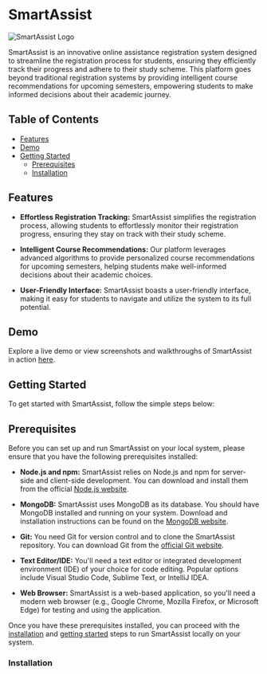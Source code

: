 # SmartAssist

![SmartAssist Logo](link-to-your-logo.png)

SmartAssist is an innovative online assistance registration system designed to streamline the registration process for students, ensuring they efficiently track their progress and adhere to their study scheme. This platform goes beyond traditional registration systems by providing intelligent course recommendations for upcoming semesters, empowering students to make informed decisions about their academic journey.

## Table of Contents
- [Features](#features)
- [Demo](#demo)
- [Getting Started](#getting-started)
  - [Prerequisites](#prerequisites)
  - [Installation](#installation)
 
## Features

- **Effortless Registration Tracking:** SmartAssist simplifies the registration process, allowing students to effortlessly monitor their registration progress, ensuring they stay on track with their study scheme.

- **Intelligent Course Recommendations:** Our platform leverages advanced algorithms to provide personalized course recommendations for upcoming semesters, helping students make well-informed decisions about their academic choices.

- **User-Friendly Interface:** SmartAssist boasts a user-friendly interface, making it easy for students to navigate and utilize the system to its full potential.

## Demo

Explore a live demo or view screenshots and walkthroughs of SmartAssist in action [here](demo-link).

## Getting Started

To get started with SmartAssist, follow the simple steps below:

## Prerequisites

Before you can set up and run SmartAssist on your local system, please ensure that you have the following prerequisites installed:

- **Node.js and npm:** SmartAssist relies on Node.js and npm for server-side and client-side development. You can download and install them from the official [Node.js website](https://nodejs.org/).

- **MongoDB:** SmartAssist uses MongoDB as its database. You should have MongoDB installed and running on your system. Download and installation instructions can be found on the [MongoDB website](https://www.mongodb.com/try/download/community).

- **Git:** You need Git for version control and to clone the SmartAssist repository. You can download Git from the [official Git website](https://git-scm.com/).

- **Text Editor/IDE:** You'll need a text editor or integrated development environment (IDE) of your choice for code editing. Popular options include Visual Studio Code, Sublime Text, or IntelliJ IDEA.

- **Web Browser:** SmartAssist is a web-based application, so you'll need a modern web browser (e.g., Google Chrome, Mozilla Firefox, or Microsoft Edge) for testing and using the application.

Once you have these prerequisites installed, you can proceed with the [installation](#installation) and [getting started](#getting-started) steps to run SmartAssist locally on your system.

### Installation
